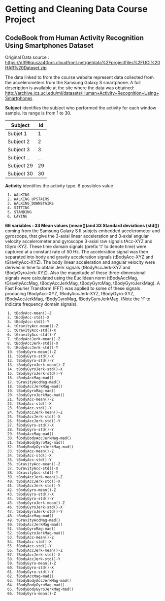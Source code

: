 # Getting and Cleaning Data Course Project
## CodeBook from Human Activity Recognition Using Smartphones Dataset

Original Data source : https://d396qusza40orc.cloudfront.net/getdata%2Fprojectfiles%2FUCI%20HAR%20Dataset.zip

The data linked to from the course website represent data collected from the accelerometers from the Samsung Galaxy S smartphone. 
A full description is available at the site where the data was obtained:
http://archive.ics.uci.edu/ml/datasets/Human+Activity+Recognition+Using+Smartphones

**Subject**
identifies the subject who performed the activity for each window sample. Its range is from 1 to 30.

| Subject | id |
|------------|----|
| Subjet 1 | 1 |
| Subject 2 | 2 |
| Subject 3 | 3 |
| Subject ... | ... |
| Subject 29 | 29 |
| Subject 30 | 30 |

**Activity**
identifies the activity type. 6 possibles value
```
 1. WALKING
 2. WALKING_UPSTAIRS
 3. WALKING_DOWNSTAIRS
 4. SITTING
 5. STANDING
 6. LAYING
```

**66 variables : 33 Mean values (mean())and 33 Standard deviations (std())** coming from the Samsung Galaxy S II subjets embedded accelerometer and gyroscope, that give the 3-axial linear acceleration and 3-axial angular velocity accelerometer and gyroscope 3-axial raw signals tAcc-XYZ and tGyro-XYZ. These time domain signals (prefix 't' to denote time) were captured at a constant rate of 50 Hz. The acceleration signal was then separated into body and gravity acceleration signals (tBodyAcc-XYZ and tGravityAcc-XYZ). The body linear acceleration and angular velocity were derived in time to obtain Jerk signals (tBodyAccJerk-XYZ and tBodyGyroJerk-XYZ). Also the magnitude of these three-dimensional signals were calculated using the Euclidean norm (tBodyAccMag, tGravityAccMag, tBodyAccJerkMag, tBodyGyroMag, tBodyGyroJerkMag). A Fast Fourier Transform (FFT) was applied to some of these signals producing fBodyAcc-XYZ, fBodyAccJerk-XYZ, fBodyGyro-XYZ, fBodyAccJerkMag, fBodyGyroMag, fBodyGyroJerkMag. (Note the 'f' to indicate frequency domain signals). 
```
 1. tBodyAcc-mean()-Z 
 2. tBodyAcc-std()-X 
 3. tBodyAcc-std()-Y 
 4. tGravityAcc-mean()-Z 
 5. tGravityAcc-std()-X 
 6. tGravityAcc-std()-Y 
 7. tBodyAccJerk-mean()-Z 
 8. tBodyAccJerk-std()-X 
 9. tBodyAccJerk-std()-Y 
 10. tBodyGyro-mean()-Z 
 11. tBodyGyro-std()-X 
 12. tBodyGyro-std()-Y 
 13. tBodyGyroJerk-mean()-Z 
 14. tBodyGyroJerk-std()-X 
 15. tBodyGyroJerk-std()-Y 
 16. tBodyAccMag-mad() 
 17. tGravityAccMag-mad() 
 18. tBodyAccJerkMag-mad() 
 19. tBodyGyroMag-mad() 
 20. tBodyGyroJerkMag-mad() 
 21. fBodyAcc-mean()-Z 
 22. fBodyAcc-std()-X 
 23. fBodyAcc-std()-Y 
 24. fBodyAccJerk-mean()-Z 
 25. fBodyAccJerk-std()-X 
 26. fBodyAccJerk-std()-Y 
 27. fBodyGyro-std()-X 
 28. fBodyGyro-std()-Y 
 29. fBodyAccMag-mad() 
 30. fBodyBodyAccJerkMag-mad() 
 31. fBodyBodyGyroMag-mad() 
 32. fBodyBodyGyroJerkMag-mad() 
 33. tBodyAcc-mean()-Z 
 34. tBodyAcc-std()-X 
 35. tBodyAcc-std()-Y 
 36. tGravityAcc-mean()-Z 
 37. tGravityAcc-std()-X 
 38. tGravityAcc-std()-Y 
 39. tBodyAccJerk-mean()-Z 
 40. tBodyAccJerk-std()-X 
 41. tBodyAccJerk-std()-Y 
 42. tBodyGyro-mean()-Z 
 43. tBodyGyro-std()-X 
 44. tBodyGyro-std()-Y 
 45. tBodyGyroJerk-mean()-Z 
 46. tBodyGyroJerk-std()-X 
 47. tBodyGyroJerk-std()-Y 
 48. tBodyAccMag-mad() 
 49. tGravityAccMag-mad() 
 50. tBodyAccJerkMag-mad() 
 51. tBodyGyroMag-mad() 
 52. tBodyGyroJerkMag-mad() 
 53. fBodyAcc-mean()-Z 
 54. fBodyAcc-std()-X 
 55. fBodyAcc-std()-Y 
 56. fBodyAccJerk-mean()-Z 
 57. fBodyAccJerk-std()-X 
 58. fBodyAccJerk-std()-Y 
 59. fBodyGyro-mean()-Z 
 60. fBodyGyro-std()-X 
 61. fBodyGyro-std()-Y 
 62. fBodyAccMag-mad() 
 63. fBodyBodyAccJerkMag-mad() 
 64. fBodyBodyGyroMag-mad() 
 65. fBodyBodyGyroJerkMag-mad()
 66. fBodyGyro-mean()-Z
```
